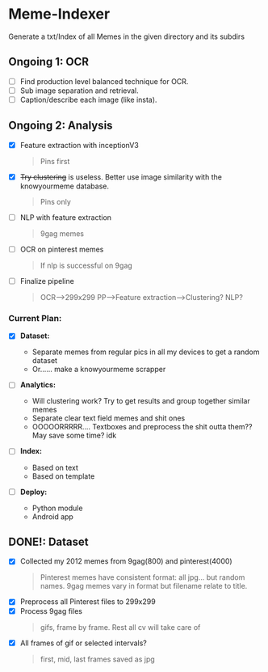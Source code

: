 # Meme-Indexer
Generate a txt/Index of all Memes in the given directory and its subdirs
## Ongoing 1: OCR
  - [ ] Find production level balanced technique for OCR.
  - [ ] Sub image separation and retrieval.
  - [ ] Caption/describe each image (like insta).
  
## Ongoing 2: Analysis
  - [x] Feature extraction with inceptionV3
    > Pins first
  - [x] ~~Try clustering~~ is useless. Better use image similarity with the knowyourmeme database.
    > Pins only
  - [ ] NLP with feature extraction
    > 9gag memes
  - [ ] OCR on pinterest memes
    > If nlp is successful on 9gag
  - [ ] Finalize pipeline
    > OCR-->299x299 PP-->Feature extraction-->Clustering? NLP?

### Current Plan:
  - [x] **Dataset:**
    - Separate memes from regular pics in all my devices to get a random dataset
    - Or...... make a knowyourmeme scrapper
  
  - [ ] **Analytics:**
    - Will clustering work? Try to get results and group together similar memes
    - Separate clear text field memes and shit ones
    - OOOOORRRRR.... Textboxes and preprocess the shit outta them?? May save some time? idk
  - [ ] **Index:**
    - Based on text
    - Based on template
  - [ ] **Deploy:**
    - Python module
    - Android app
  
## DONE!: Dataset
  - [x] Collected my 2012 memes from 9gag(800) and pinterest(4000)
    > Pinterest memes have consistent format: all jpg... but random names. 9gag memes vary in format but filename relate to title.
  - [x] Preprocess all Pinterest files to 299x299
  - [x] Process 9gag files
    > gifs, frame by frame. Rest all cv will take care of
  - [x] All frames of gif or selected intervals?
    > first, mid, last frames saved as jpg
